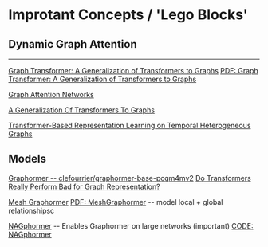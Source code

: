 # Improtant Concepts / 'Lego Blocks'


## Dynamic Graph Attention 



---

[Graph Transformer: A Generalization of Transformers to Graphs][1]
[PDF: Graph Transformer: A Generalization of Transformers to Graphs][2]

[Graph Attention Networks][3]

[A Generalization Of Transformers To Graphs][4]

[Transformer-Based Representation Learning on Temporal Heterogeneous Graphs][11]

 ## Models
 [Graphormer -- clefourrier/graphormer-base-pcqm4mv2][5]
[Do Transformers Really Perform Bad for Graph Representation?][6]

[Mesh Graphormer][7]
[PDF: MeshGraphormer][8] -- model local + global relationshipsc

[NAGphormer][9] -- Enables Graphormer on large networks (important)
[CODE: NAGphormer][10]




[1]: https://towardsdatascience.com/graph-transformer-generalization-of-transformers-to-graphs-ead2448cff8b
[2]: https://arxiv.org/abs/1911.06455
[3]: https://arxiv.org/abs/1710.10903
[4]: https://arxiv.org/abs/2012.09699
[5]: https://huggingface.co/clefourrier/graphormer-base-pcqm4mv2
[6]: https://arxiv.org/abs/2106.05234
[7]: https://github.com/microsoft/MeshGraphormer
[8]: https://openaccess.thecvf.com/content/ICCV2021/papers/Lin_Mesh_Graphormer_ICCV_2021_paper.pdf
[9]: https://openreview.net/forum?id=8KYeilT3Ow
[10]: https://github.com/JHL-HUST/NAGphormer
[11]: https://link.springer.com/chapter/10.1007/978-3-031-25198-6_29
